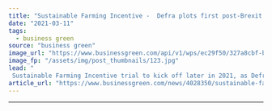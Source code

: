 ```yaml
---
title: "Sustainable Farming Incentive -  Defra plots first post-Brexit green farming subsidy pilot"
date: "2021-03-11"
tags: 
  - business green
source: "business green"
image_url: "https://www.businessgreen.com/api/v1/wps/ec29f50/327a8cbf-b00e-49b0-a09a-1d1a233aa106/2/iStock-479626314-farming-field-hedgerow-185x114.jpg"
image_fp: "/assets/img/post_thumbnails/123.jpg"
lead: "
 Sustainable Farming Incentive trial to kick off later in 2021, as Defra develops new environmentally-focused approach for supporting farmers now the UK has left the EU ..."
article_url: "https://www.businessgreen.com/news/4028350/sustainable-farming-incentive-defra-plots-post-brexit-green-farming-subsidy-pilot"
---
```


---
